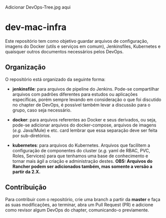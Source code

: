 Adicionar DevOps-Tree.jpg aqui


# dev-mac-infra

Este repositório tem como objetivo guardar arquivos de configuração, imagens do Docker (utils e serviços em comum), Jenkinsfiles, Kubernetes e quaisquer outros documentos necessários pelos DevOps.

## Organização
O repositório está organizado da seguinte forma:
- **jenkinsfile**: para arquivos de pipeline do Jenkins. Pode-se compartilhar arquivos com padrões diferentes para estudos ou aplicações específicas, porém sempre levando em consideração o que foi discutido no chapter de DevOps, é possível também levar a discussão para o grupo, caso seja necessário. 

- **docker**: para arquivos referentes ao Docker e seus derivados, ou seja, pode-se adicionar arquivos do docker-compose, arquivos de imagens (*e.g.* Java/Mule) e etc. card lembrar que essa separação deve ser feita por sub-diretórios.

- **kubernetes**: para arquivos do Kubernetes. Arquivos que facilitem a configuração de componentes do cluster (*e.g.* yaml de RBAC, PVC, Roles, Services) para que tenhamos uma base de conhecimento e tornar mais ágil a criação e administração destes. **OBS: Arquivos do Rancher podem ser adicionados também, mas somente a versão a partir da 2.X.**

## Contribuição
Para contribuir com o repositório, crie uma branch a partir da **master** e faça as suas modificações, ao terminar, abra um Pull Request (PR) e adicione como revisor algum DevOps do chapter, comunicando-o previamente. 
